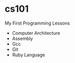 # cs101
My First Programming Lessons

* Computer Architecture
* Assembly
* Gcc
* Git
* Ruby Language
